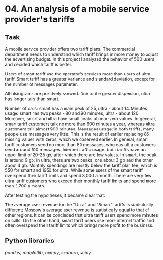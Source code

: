 # 04. An analysis of a mobile service provider's tariffs

## Task

A mobile service provider offers two tariff plans. The commercial department needs to understand which tariff brings in more money to adjust the advertising budget. In this project I analyzed the behavior of 500 users and decided which tariff is better.

Users of smart tariff use the operator's services more than users of ultra tariff. Smart tariff has a greater variance and standard deviation, except for the number of messages parameter.

All histograms are positively skewed. Due to the greater dispersion, ultra has longer tails than smart.

Number of calls: smart has a main peak of 25, ultra - about 14.
Minutes usage: smart has two peaks - 80 and 90 minutes, ultra - about 120. Moreover, smart and ultra have small peaks at near-zero values. In general, smart tariff customers talk no more than 600 minutes a year, whereas ultra customers talk almost 900 minutes.
Messages usage: in both tariffs, many people use messages very little. This is the result of earlier replacing 85 missing values with zeros, which we observed earlier. In general, smart tariff customers send no more than 80 messages, whereas ultra customers send around 100 messages.
Internet traffic usage: both tariffs have an upper limit of 20-25 gb, after which there are few values. In smart, the peak is around 9 gb; in ultra, there are two peaks, one about 3 gb and the other about 4 gb.
Monthly spendings are mostly below the tariff plan fee, which is 550 for smart and 1950 for ultra. While some users of the smart tariff overspend their tariff limits and spend 3,000 a month. There are very few ultra tariff customers who exceed their monthly tariff limits and spend more than 2,700 a month.

After testing the hypotheses, it became clear that:

The average user revenue for the "Ultra" and "Smart" tariffs is statistically different;
Moscow's average user revenue is statistically equal to that of other regions.
It can be concluded that ultra tariff users spend more minutes on calls. On the other hand, smart tariff users use more internet traffic and often overspend their tariff limits which brings more profit to the business.

## Python libraries

*pandas*, *matplotlib*, *numpy*, *seaborn*, *scipy*
